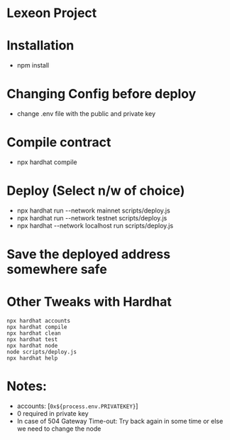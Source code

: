 # Lexeon Project

# Installation
- npm install

# Changing Config before deploy
- change .env file with the public and private key

# Compile contract
- npx hardhat compile

# Deploy (Select n/w of choice)
- npx hardhat run --network mainnet scripts/deploy.js
- npx hardhat run --network testnet scripts/deploy.js
- npx hardhat --network localhost run scripts/deploy.js

# Save the deployed address somewhere safe

# Other Tweaks with Hardhat
```shell
npx hardhat accounts
npx hardhat compile
npx hardhat clean
npx hardhat test
npx hardhat node
node scripts/deploy.js
npx hardhat help
```
# Notes: 
- accounts: [`0x${process.env.PRIVATEKEY}`]
- 0 required in private key
- In case of 504 Gateway Time-out:  Try back again in some time or else we need to change the node